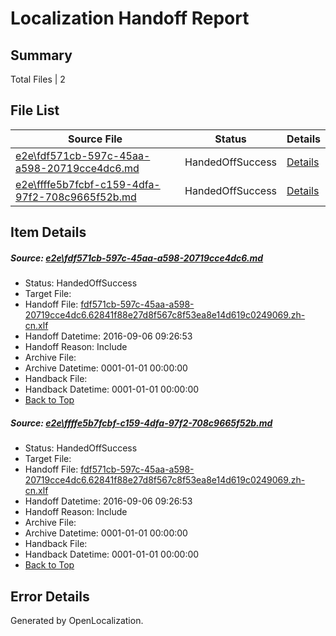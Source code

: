 # <a name='report-top'></a> Localization Handoff Report

## Summary
 Total Files | 2

## File List
 Source File | Status | Details 
 ----------- | ------ | ------- 
 [e2e\fdf571cb-597c-45aa-a598-20719cce4dc6.md](https://github.com/OpenLocalizationTestOrg/ol-test0/blob/95649070dca3ca022cf53f36db5ecae631838960/e2e/fdf571cb-597c-45aa-a598-20719cce4dc6.md) | HandedOffSuccess | [Details](#6c8e7e51320a3a74d078497bde329ec8d723cb701)
 [e2e\ffffe5b7fcbf-c159-4dfa-97f2-708c9665f52b.md](https://github.com/OpenLocalizationTestOrg/ol-test0/blob/95649070dca3ca022cf53f36db5ecae631838960/e2e/ffffe5b7fcbf-c159-4dfa-97f2-708c9665f52b.md) | HandedOffSuccess | [Details](#6c8e7e51320a3a74d078497bde329ec8d723cb702)

## Item Details
##### <a name='6c8e7e51320a3a74d078497bde329ec8d723cb701'></a> Source: [e2e\fdf571cb-597c-45aa-a598-20719cce4dc6.md](https://github.com/OpenLocalizationTestOrg/ol-test0/blob/95649070dca3ca022cf53f36db5ecae631838960/e2e/fdf571cb-597c-45aa-a598-20719cce4dc6.md)
* Status: HandedOffSuccess
* Target File: 
* Handoff File: [fdf571cb-597c-45aa-a598-20719cce4dc6.62841f88e27d8f567c8f53ea8e14d619c0249069.zh-cn.xlf](https://github.com/OpenLocalizationTestOrg/ol-test0-handoff/blob/2a53baf9a765257df3f3da8765b48be23c759339/ol-handoff/OpenLocalizationTestOrg/ol-test0-zhcn/ci/ht/fdf571cb-597c-45aa-a598-20719cce4dc6.62841f88e27d8f567c8f53ea8e14d619c0249069.zh-cn.xlf)
* Handoff Datetime: 2016-09-06 09:26:53
* Handoff Reason: Include
* Archive File: 
* Archive Datetime: 0001-01-01 00:00:00
* Handback File: 
* Handback Datetime: 0001-01-01 00:00:00
* [Back to Top](#report-top)

##### <a name='6c8e7e51320a3a74d078497bde329ec8d723cb702'></a> Source: [e2e\ffffe5b7fcbf-c159-4dfa-97f2-708c9665f52b.md](https://github.com/OpenLocalizationTestOrg/ol-test0/blob/95649070dca3ca022cf53f36db5ecae631838960/e2e/ffffe5b7fcbf-c159-4dfa-97f2-708c9665f52b.md)
* Status: HandedOffSuccess
* Target File: 
* Handoff File: [fdf571cb-597c-45aa-a598-20719cce4dc6.62841f88e27d8f567c8f53ea8e14d619c0249069.zh-cn.xlf](https://github.com/OpenLocalizationTestOrg/ol-test0-handoff/blob/2a53baf9a765257df3f3da8765b48be23c759339/ol-handoff/OpenLocalizationTestOrg/ol-test0-zhcn/ci/ht/fdf571cb-597c-45aa-a598-20719cce4dc6.62841f88e27d8f567c8f53ea8e14d619c0249069.zh-cn.xlf)
* Handoff Datetime: 2016-09-06 09:26:53
* Handoff Reason: Include
* Archive File: 
* Archive Datetime: 0001-01-01 00:00:00
* Handback File: 
* Handback Datetime: 0001-01-01 00:00:00
* [Back to Top](#report-top)


## Error Details

Generated by OpenLocalization.
